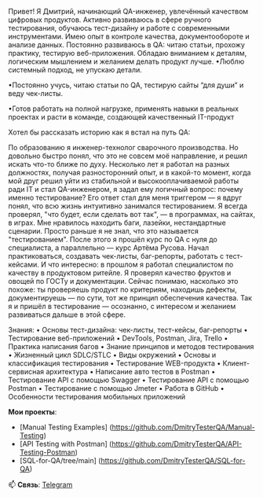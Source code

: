 Привет! Я Дмитрий, начинающий QA-инженер, увлечённый качеством
цифровых продуктов. Активно развиваюсь в
сфере ручного тестирования, обучаюсь
тест-дизайну и работе с современными
инструментами. Имею опыт в контроле качества,
документообороте и анализе данных. Постоянно развиваюсь в QA: читаю статьи, прохожу практику, тестирую веб-приложения. Обладаю вниманием к деталям, логическим мышлением и желанием делать продукт лучше. 
•Люблю системный подход, не
упускаю детали.

•Постоянно учусь, читаю статьи по QA, тестирую сайты
“для души” и веду чек-листы.

•Готов работать на полной нагрузке,
применять навыки в реальных
проектах и расти в команде,
создающей качественный
IT-продукт

Хотел бы рассказать историю как я встал на путь QA:

По образованию я инженер-технолог сварочного производства. Но довольно быстро понял, что это не совсем моё направление, и решил искать что-то ближе по духу.
Несколько лет я работал на разных должностях, получая разносторонний опыт, и в какой-то момент, когда мой друг решил уйти из стабильной и высокооплачиваемой работы ради IT и стал QA-инженером, я задал ему логичный вопрос: почему именно тестирование?
Его ответ стал для меня триггером — я вдруг понял, что всю жизнь интуитивно занимался тестированием. Я всегда проверял, "что будет, если сделать вот так", — в программах, на сайтах, в играх. Мне нравилось находить баги, лазейки, нестандартные сценарии. Просто раньше я не знал, что это называется "тестированием".
После этого я прошёл курс по QA с нуля до специалиста, а параллельно — курс Артёма Русова. Начал практиковаться, создавать чек-листы, баг-репорты, работать с тест-кейсами.
И что интересно: в прошлом я работал специалистом по качеству в продуктовом ритейле. Я проверял качество фруктов и овощей по ГОСТу и документации. Сейчас понимаю, насколько это похоже: ты проверяешь продукт по критериям, находишь дефекты, документируешь — по сути, тот же принцип обеспечения качества.
Так я и пришёл в тестирование — осознанно, с интересом и желанием развиваться дальше в этой сфере.

Знания:
• Основы тест-дизайна: чек-листы, тест-кейсы,
баг-репорты
• Тестирование веб-приложений
• DevTools, Postman, Jira, Trello
• Практика написания багов
• Знание принципов и методов тестирования
• Жизненный цикл SDLC/STLC
• Виды окружений
• Основы и классификация тестирования
• Тестирование WEB-продукта
• Клиент-сервисная архитектура
• Написание авто тестов в Postman
• Тестирование API с помощью Swagger
• Тестирование API с помощью Postman
• Тестирование с помощью Jmeter
• Работа в GitHub
• Особенности тестирования мобильных приложений

**Мои проекты**:  
- [Manual Testing Examples] (https://github.com/DmitryTesterQA/Manual-Testing)  
- [API Testing with Postman] (https://github.com/DmitryTesterQA/API-Testing-Postman)
- [SQL-for-QA/tree/main] (https://github.com/DmitryTesterQA/SQL-for-QA)

📫 **Связь**: [Telegram](https://t.me/dnvvs)
